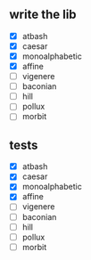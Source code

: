 ## write the lib

- [x] atbash
- [x] caesar
- [x] monoalphabetic
- [x] affine
- [ ] vigenere
- [ ] baconian
- [ ] hill
- [ ] pollux
- [ ] morbit

## tests

- [x] atbash
- [x] caesar
- [x] monoalphabetic
- [x] affine
- [ ] vigenere
- [ ] baconian
- [ ] hill
- [ ] pollux
- [ ] morbit
